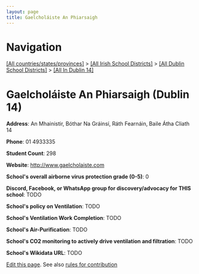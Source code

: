 ```yaml
---
layout: page
title: Gaelcholáiste An Phiarsaigh
---
```

# Navigation

[[All countries/states/provinces]](../../../..) > [[All Irish School Districts]](../../..) > [[All Dublin School Districts]](../..) > [[All In Dublin 14]](..)

# Gaelcholáiste An Phiarsaigh (Dublin 14)

**Address**: An Mhainistir, Bóthar Na Gráinsí, Ráth Fearnáin, Baile Átha Cliath 14

**Phone**: 01 4933335

**Student Count**: 298

**Website**: <http://www.gaelcholaiste.com>

**School's overall airborne virus protection grade (0-5)**: 0

**Discord, Facebook, or WhatsApp group for discovery/advocacy for THIS school**: TODO

**School's policy on Ventilation**: TODO

**School's Ventilation Work Completion**: TODO

**School's Air-Purification**: TODO

**School's CO2 monitoring to actively drive ventilation and filtration**: TODO

**School's Wikidata URL**: TODO


[Edit this page](https://github.com/ventilate-schools/Ireland/edit/main/./Dublin_14/Gaelcholáiste_An_Phiarsaigh.md). See also [rules for contribution](../../../contribution-rules/)